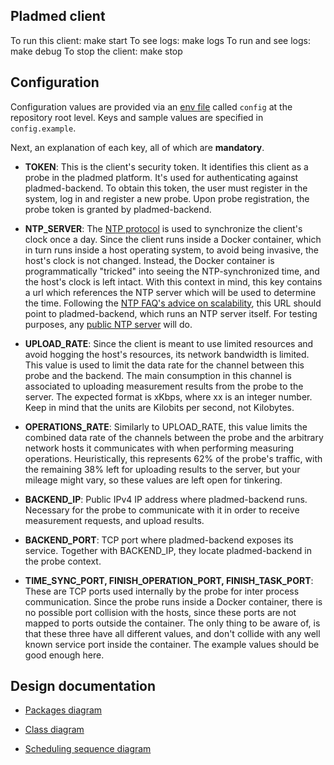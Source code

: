 ## Pladmed client

To run this client: make start
To see logs: make logs
To run and see logs: make debug
To stop the client: make stop

## Configuration

Configuration values are provided via an [env file](https://docs.docker.com/compose/env-file/) called
`config` at the repository root level. Keys and sample values are specified in `config.example`.

Next, an explanation of each key, all of which are **mandatory**.

* **TOKEN**: This is the client's security token. It identifies this client as a probe in the pladmed platform. It's used for authenticating against pladmed-backend. To obtain this token, the user must register in the system, log in and register a new probe. Upon probe registration, the probe token is granted by pladmed-backend.

* **NTP_SERVER**: The [NTP protocol](http://www.ntp.org/) is used to synchronize the client's clock once a day. Since the client runs inside a Docker container, which in turn runs inside a host operating system, to avoid being invasive, the host's clock is not changed. Instead, the Docker container is programmatically "tricked" into seeing the NTP-synchronized time, and the host's clock is left intact. With this context in mind, this key contains a url which references the NTP server which will be used to determine the time. Following the [NTP FAQ's advice on scalability](http://www.ntp.org/ntpfaq/NTP-s-config-adv.htm#AEN3101), this URL should point to pladmed-backend, which runs an NTP server itself. For testing purposes, any [public NTP server](https://www.ntppool.org/en/use.html) will do.

* **UPLOAD_RATE**: Since the client is meant to use limited resources and avoid hogging the host's resources, its network bandwidth is limited. This value is used to limit the data rate for the channel between this probe and the backend. The main consumption in this channel is associated to uploading measurement results from the probe to the server. The expected format is xKbps, where xx is an integer number. Keep in mind that the units are Kilobits per second, not Kilobytes.

* **OPERATIONS_RATE**: Similarly to UPLOAD_RATE, this value limits the combined data rate of the channels between the probe and the arbitrary network hosts it communicates with when performing measuring operations. Heuristically, this represents 62% of the probe's traffic, with the remaining 38% left for uploading results to the server, but your mileage might vary, so these values are left open for tinkering.

* **BACKEND_IP**: Public IPv4 IP address where pladmed-backend runs. Necessary for the probe to communicate with it in order to receive measurement requests, and upload results.

* **BACKEND_PORT**: TCP port where pladmed-backend exposes its service. Together with BACKEND_IP, they locate pladmed-backend in the probe context.

* **TIME_SYNC_PORT, FINISH_OPERATION_PORT, FINISH_TASK_PORT**: These are TCP ports used internally by the probe for inter process communication. Since the probe runs inside a Docker container, there is no possible port collision with the hosts, since these ports are not mapped to ports outside the container. The only thing to be aware of, is that these three have all different values, and don't collide with any well known service port inside the container. The example values should be good enough here.

## Design documentation

* [Packages diagram](doc/packages-diagram.md)

* [Class diagram](doc/class-diagram.md)

* [Scheduling sequence diagram](doc/scheduling.md)